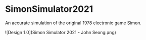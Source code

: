 # SimonSimulator2021

An accurate simulation of the original 1978 electronic game Simon.

![Design 1.0](Simon Simulator 2021 - John Seong.png)
